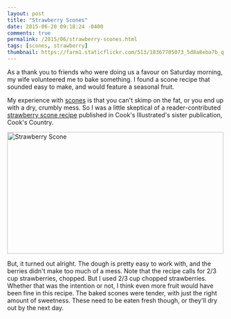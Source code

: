 ```yaml
---
layout: post
title: "Strawberry Scones"
date: 2015-06-20 09:18:24 -0400
comments: true
permalink: /2015/06/strawberry-scones.html
tags: [scones, strawberry]
thumbnail: https://farm1.staticflickr.com/513/18367705073_5d8a8eba7b_q.jpg
---
```


As a thank you to friends who were doing us a favour on Saturday
morning, my wife volunteered me to bake something. I found a 
scone recipe that sounded easy to make, and would feature a seasonal
fruit.

My experience with [scones](/tag/scones/) is that you can't skimp on the
fat, or you end up with a dry, crumbly mess. So I was a little skeptical
of a reader-contributed
[strawberry scone recipe](http://www.creativehomemaking.com/cooking/strawberry-scone-recipe.shtml)
published in Cook's Illustrated's sister publication, Cook's Country.

<a href="https://www.flickr.com/photos/gnuf/18367705073"
title="Strawberry Scone by Eric Fung, on Flickr"><img
src="https://c1.staticflickr.com/1/513/18367705073_5d8a8eba7b.jpg"
width="500" height="281" alt="Strawberry Scone"></a>

But, it turned out alright. The dough is pretty easy to work with, and
the berries didn't make too much of a mess. Note that the recipe calls
for 2/3 cup strawberries, chopped. But I used 2/3 cup chopped
strawberries. Whether that was the intention or not, I think even more
fruit would have been fine in this recipe. The baked scones were
tender, with just the right amount of sweetness. These need to be eaten
fresh though, or they'll dry out by the next day.
